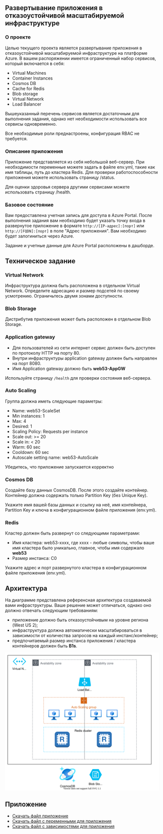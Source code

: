 ## Развертывание приложения в отказоустойчивой масштабируемой инфраструктуре
### О проекте
Целью текущего проекта является развертывание приложения в отказоустойчивой масштабируемой инфраструктуре на платформе Azure. В вашем распоряжении имеется ограниченный набор сервисов, который включается в себя:
* Virtual Machines
* Container Instances
* Cosmos DB
* Cache for Redis
* Blob storage
* Virtual Network
* Load Balancer

Вышеуказанный перечень сервисов является достаточным для выполнения задания, однако нет необходимости использовать все сервисы одновременно.

Все необходимые роли преднастроены, конфигурация RBAC не требуется.

### Описание приложения
Приложение представляется из себя небольшой веб-сервер. При необходимости переменные можете задать в файле env.yml, такие как имя таблицы, путь до кластера Redis. Для проверки работоспособности приложения можете использовать страницу /status.

Для оценки здоровья сервера другими сервисами можете использовать страницу /health.

### Базовое состояние
Вам предоставлена учетная запись для доступа в Azure Portal. После выполнения задания вам необходимо будет указать точку входа в развернутое приложение в формате `http://[IP-адрес]:[порт]` или `http://[FQDN]:[порт]` в поле "Адрес приложения". Вам необходимо будет залогиниться через Azure.

Задание и учетные данные для Azure Portal расположены в дашборде.

## Техническое задание
### Virtual Network
Инфраструктура должна быть расположена в отдельном Virtual Network. Определите адресацию и размер подсетей по своему усмотрению. Ограничьтесь двумя зонами доступности.

### Blob Storage
Дистрибутив приложения может быть расположен в отдельном Blob Storage.

### Application gateway
* Для пользователей из сети интернет сервис должен быть доступен по протоколу HTTP на порту 80.
* Внутри инфраструктуры application gateway должен быть направлен на порт 8080.
* Имя Application gateway должно быть **web53-AppGW**

Используйте страницу `/health` для проверки состояния веб-сервера.

### Auto Scaling
Группа должна иметь следующие параметры:

* Name: web53-ScaleSet
* Min instances: 1
* Max: 4
* Desired: 1
* Scaling Policy: Requests per instance
* Scale out: >= 20
* Scale in: < 20
* Warm: 60 sec
* Cooldown: 60 sec
* Autoscale setting name: web53-AutoScale

Убедитесь, что приложение запускается корректно

### Cosmos DB
Создайте базу данных CosmosDB. После этого создайте контейнер. Контейнер должна содержать только Partition Key (без Unique Key).

Укажите имя вашей базы данных и ссылку на неё, имя контейнера, Partition Key и ключа в конфигурационном файле приложения (env.yml).

### Redis
Кластер должен быть развернут со следующими параметрами:

* Имя кластера: web53-xxxx, где xxxx - любые символы, чтобы ваше имя кластера было уникально, главное, чтобы имя содержало **web53**
* Размер инстанса: C0

Укажите адрес и порт развернутого кластера в конфигурационном файле приложения (env.yml).

## Архитектура
На диаграмме представлена референсная архитектура создаваемой вами инфраструктуры. Ваше решение может отличаться, однако оно должно отвечать следующим требованиям:
* приложение должно быть отказоустойчивым на уровне региона (West US 2);
* инфраструктура должна автоматически масштабироваться в зависимости от количества запросов на каждый инстанс/контейнер;
* предпочитаемый размер инстанса приложения / кластера контейнеров должен быть **B1s**.

![Diagram](./assets/diagram.svg)

## Приложение

* [Скачать файл приложение](./assets/app.py)
* [Скачать файл с переменными для приложения](./assets/env.yaml)
* [Скачать файл с зависимостями для приложения](./assets/requirements.txt)
